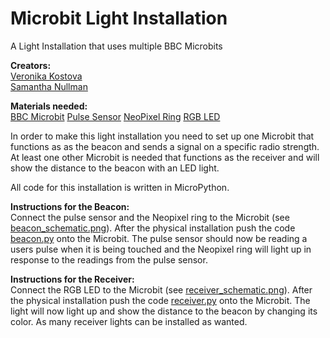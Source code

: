 # Microbit Light Installation
A Light Installation that uses multiple BBC Microbits

**Creators:**\
[Veronika Kostova](http://veronikaikostova.com/)\
[Samantha Nullman](https://www.samanthanullman.com)

**Materials needed:**\
[BBC Microbit](https://microbit.org/resellers/)
[Pulse Sensor](https://pulsesensor.com/products/pulse-sensor-amped)
[NeoPixel Ring](https://www.adafruit.com/product/1586)
[RGB LED](https://wiki.keyestudio.com/index.php/Ks0032_keyestudio_RGB_LED_Module)

In order to make this light installation you need to set up one Microbit that functions as as the beacon and sends a signal on a specific radio strength. At least one other Microbit is needed that functions as the receiver and will show the distance to the beacon with an LED light.

All code for this installation is written in MicroPython.

**Instructions for the Beacon:**\
Connect the pulse sensor and the Neopixel ring to the Microbit (see [beacon_schematic.png](https://github.com/vkostova/Microbit-Light-Installation/blob/master/beacon_schematic.png)).
After the physical installation push the code [beacon.py](https://github.com/vkostova/Microbit-Light-Installation/blob/master/Beacon.py) onto the Microbit.
The pulse sensor should now be reading a users pulse when it is being touched and the Neopixel ring will light up in response to the readings from the pulse sensor.

**Instructions for the Receiver:**\
Connect the RGB LED to the Microbit (see [receiver_schematic.png](https://github.com/vkostova/Microbit-Light-Installation/blob/master/receiver_schematic.png)).
After the physical installation push the code [receiver.py](https://github.com/vkostova/Microbit-Light-Installation) onto the Microbit.
The light will now light up and show the distance to the beacon by changing its color.
As many receiver lights can be installed as wanted.
